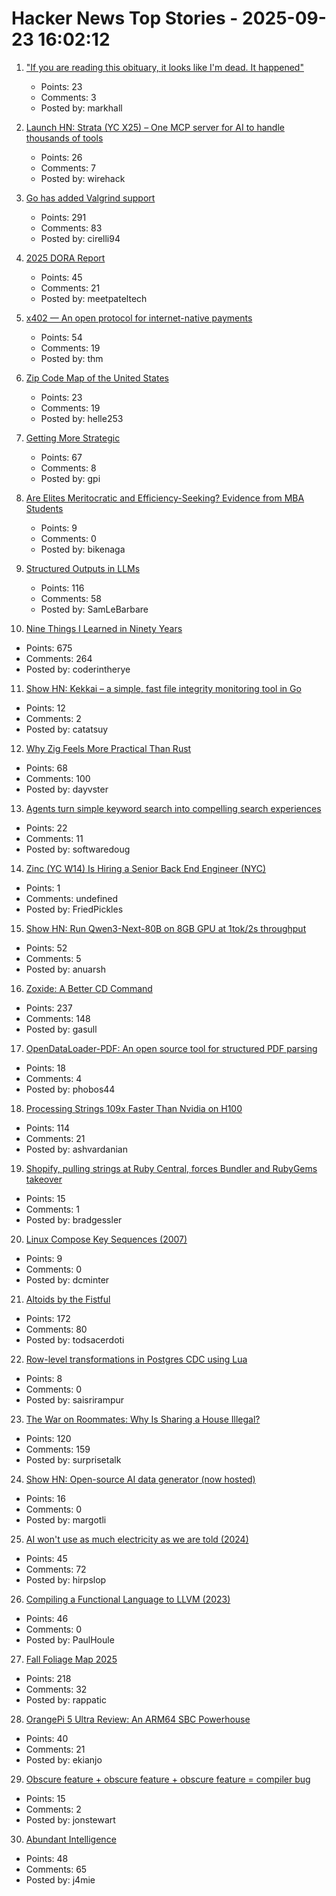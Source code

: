 # Hacker News Top Stories - 2025-09-23 16:02:12

1. ["If you are reading this obituary, it looks like I'm dead. It happened"](https://framinghamsource.com/index.php/2025/09/22/linda-m-brossi-murphy/)
   - Points: 23
   - Comments: 3
   - Posted by: markhall

2. [Launch HN: Strata (YC X25) – One MCP server for AI to handle thousands of tools](undefined)
   - Points: 26
   - Comments: 7
   - Posted by: wirehack

3. [Go has added Valgrind support](https://go-review.googlesource.com/c/go/+/674077)
   - Points: 291
   - Comments: 83
   - Posted by: cirelli94

4. [2025 DORA Report](https://blog.google/technology/developers/dora-report-2025/)
   - Points: 45
   - Comments: 21
   - Posted by: meetpateltech

5. [x402 — An open protocol for internet-native payments](https://www.x402.org/)
   - Points: 54
   - Comments: 19
   - Posted by: thm

6. [Zip Code Map of the United States](https://engaging-data.com/us-zip-code-map/)
   - Points: 23
   - Comments: 19
   - Posted by: helle253

7. [Getting More Strategic](https://cate.blog/2025/09/23/getting-more-strategic/)
   - Points: 67
   - Comments: 8
   - Posted by: gpi

8. [Are Elites Meritocratic and Efficiency-Seeking? Evidence from MBA Students](https://arxiv.org/abs/2503.15443)
   - Points: 9
   - Comments: 0
   - Posted by: bikenaga

9. [Structured Outputs in LLMs](https://parthsareen.com/blog.html#sampling.md)
   - Points: 116
   - Comments: 58
   - Posted by: SamLeBarbare

10. [Nine Things I Learned in Ninety Years](http://edwardpackard.com/wp-content/uploads/2025/09/Nine-Things-I-Learned-in-Ninety-Years.pdf)
   - Points: 675
   - Comments: 264
   - Posted by: coderintherye

11. [Show HN: Kekkai – a simple, fast file integrity monitoring tool in Go](https://github.com/catatsuy/kekkai)
   - Points: 12
   - Comments: 2
   - Posted by: catatsuy

12. [Why Zig Feels More Practical Than Rust](https://dayvster.com/blog/why-zig-feels-more-practical-than-rust-for-real-world-cli-tools/)
   - Points: 68
   - Comments: 100
   - Posted by: dayvster

13. [Agents turn simple keyword search into compelling search experiences](https://softwaredoug.com/blog/2025/09/22/reasoning-agents-need-bad-search)
   - Points: 22
   - Comments: 11
   - Posted by: softwaredoug

14. [Zinc (YC W14) Is Hiring a Senior Back End Engineer (NYC)](https://app.dover.com/apply/Zinc/4d32fdb9-c3e6-4f84-a4a2-12c80018fe8f/?rs=76643084)
   - Points: 1
   - Comments: undefined
   - Posted by: FriedPickles

15. [Show HN: Run Qwen3-Next-80B on 8GB GPU at 1tok/2s throughput](https://github.com/Mega4alik/ollm)
   - Points: 52
   - Comments: 5
   - Posted by: anuarsh

16. [Zoxide: A Better CD Command](https://github.com/ajeetdsouza/zoxide)
   - Points: 237
   - Comments: 148
   - Posted by: gasull

17. [OpenDataLoader-PDF: An open source tool for structured PDF parsing](https://github.com/opendataloader-project/opendataloader-pdf)
   - Points: 18
   - Comments: 4
   - Posted by: phobos44

18. [Processing Strings 109x Faster Than Nvidia on H100](https://ashvardanian.com/posts/stringwars-on-gpus/)
   - Points: 114
   - Comments: 21
   - Posted by: ashvardanian

19. [Shopify, pulling strings at Ruby Central, forces Bundler and RubyGems takeover](https://joel.drapper.me/p/rubygems-takeover/)
   - Points: 15
   - Comments: 1
   - Posted by: bradgessler

20. [Linux Compose Key Sequences (2007)](https://math.dartmouth.edu/~sarunas/Linux_Compose_Key_Sequences.html)
   - Points: 9
   - Comments: 0
   - Posted by: dcminter

21. [Altoids by the Fistful](https://www.scottsmitelli.com/articles/altoids-by-the-fistful/)
   - Points: 172
   - Comments: 80
   - Posted by: todsacerdoti

22. [Row-level transformations in Postgres CDC using Lua](https://blog.peerdb.io/row-level-transformations-in-postgres-cdc-using-lua)
   - Points: 8
   - Comments: 0
   - Posted by: saisrirampur

23. [The War on Roommates: Why Is Sharing a House Illegal?](https://marginalrevolution.com/marginalrevolution/2025/08/the-war-on-roommates-why-is-sharing-a-house-illegal.html)
   - Points: 120
   - Comments: 159
   - Posted by: surprisetalk

24. [Show HN: Open-source AI data generator (now hosted)](https://www.metabase.com/ai-data-generator)
   - Points: 16
   - Comments: 0
   - Posted by: margotli

25. [AI won't use as much electricity as we are told (2024)](https://johnquigginblog.substack.com/p/ai-wont-use-as-much-electricity-as)
   - Points: 45
   - Comments: 72
   - Posted by: hirpslop

26. [Compiling a Functional Language to LLVM (2023)](https://danieljharvey.github.io/posts/2023-02-08-llvm-compiler-part-1.html)
   - Points: 46
   - Comments: 0
   - Posted by: PaulHoule

27. [Fall Foliage Map 2025](https://www.explorefall.com/fall-foliage-map)
   - Points: 218
   - Comments: 32
   - Posted by: rappatic

28. [OrangePi 5 Ultra Review: An ARM64 SBC Powerhouse](https://boilingsteam.com/orange-pi-5-ultra-review/)
   - Points: 40
   - Comments: 21
   - Posted by: ekianjo

29. [Obscure feature + obscure feature + obscure feature = compiler bug](https://antithesis.com/blog/2025/compiler_bug/)
   - Points: 15
   - Comments: 2
   - Posted by: jonstewart

30. [Abundant Intelligence](https://blog.samaltman.com/abundant-intelligence)
   - Points: 48
   - Comments: 65
   - Posted by: j4mie

